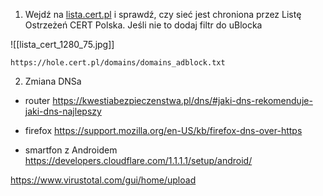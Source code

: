 
1. Wejdź na [lista.cert.pl](https://lista.cert.pl/) i sprawdź, czy sieć jest chroniona przez Listę Ostrzeżeń CERT Polska. Jeśli nie to dodaj filtr do uBlocka

![[lista_cert_1280_75.jpg]]

```
https://hole.cert.pl/domains/domains_adblock.txt
```

2. Zmiana DNSa

- router
https://kwestiabezpieczenstwa.pl/dns/#jaki-dns-rekomenduje-jaki-dns-najlepszy

- firefox
https://support.mozilla.org/en-US/kb/firefox-dns-over-https

- smartfon z Androidem
https://developers.cloudflare.com/1.1.1.1/setup/android/


https://www.virustotal.com/gui/home/upload